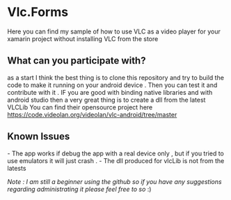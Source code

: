 <h1>Vlc.Forms</h1>
Here you can find my sample of how to use VLC as a video player for your xamarin project without installing VLC from the store

<h2>What can you participate with?</h2>

  as a start I think the best thing is to clone this repository and try to build the code to make it running on your android device . Then you can test it and contribute with it . 
IF you are good with binding native libraries and with android studio then a very great thing is to create a dll from the latest VLCLib
You can find their opensource project here 
https://code.videolan.org/videolan/vlc-android/tree/master

<h2>Known Issues </h2>
- The app works if debug the app with a real device only , but if you tried to use emulators it will just crash .
- The dll produced for vlcLib is not from the latests 

_Note : I am still a beginner using the github so if you have any suggestions regarding administrating it please feel free to so_ :) 

